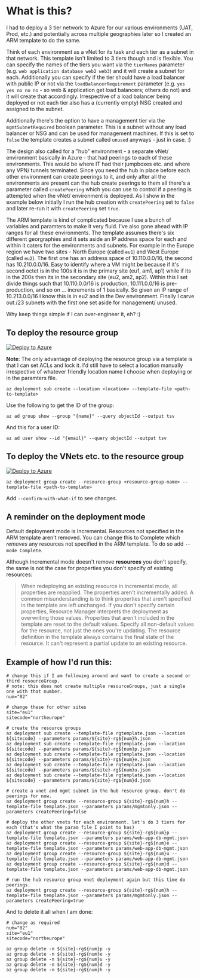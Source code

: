 # What is this?
I had to deploy a 3 tier network to Azure for our various environments (UAT, Prod, etc.) and potentially across multiple geographies later so I created an ARM template to do the same. 

Think of each environment as a vNet for its task and each tier as a subnet in that network. This template isn't limited to 3 tiers though and is flexible. You can specify the names of the tiers you want via the `tierNames` parameter (e.g. `web application database web2 web3`) and it will create a subnet for each. Additionally you can specify if the tier should have a load balancer with public IP or not via the `loadBalancerRequirement` parameter (e.g. `yes yes no no no` - so web & application get load balancers; others do not) and it will create that accordingly. Irrespective of a load balancer being deployed or not each tier also has a (currently empty) NSG created and assigned to the subnet.

Additionally there's the option to have a management tier via the `mgmtSubnetRequired` boolean parameter. This is a subnet without any load balancer or NSG and can be used for management machines. If this is set to `false` the template creates a subnet called `unused` anyways - just in case. :)

The design also called for a "hub" environment - a separate vNet/ environment basically in Azure - that had peerings to each of these environments. This would be where IT had their jumpboxes etc. and where any VPN/ tunnels terminated. Since you need the hub in place before each other environment can create peerings to it, and only after all the environments are present can the hub create peerings to them all there's a parameter called `createPeering` which you can use to control if a peering is attempted when the vNet/ environment is deployed. As I show in the example below initially I run the hub creation with `createPeering` set to `false` and later re-run it with `createPeering` set `true`. 

The ARM template is kind of complicated because I use a bunch of variables and paramters to make it very fluid. I've also gone ahead with IP ranges for all these environments. The template assumes there's six different georgraphies and it sets aside an IP address space for each and within it caters for the environments and subnets. For example in the Europe region we have two sites - North Europe (called `eu1`) and West Europe (called `eu2`). The first one has an address space of 10.110.0.0/16, the second has 10.210.0.0/16. Easy to identify where a VM might be because if it's second octet is in the 100s it is in the primary site (eu1, am1, ap1) while if its in the 200s then its in the secondary site (eu2, am2, ap2). Within this I set divide things such that 10.110.0.0/16 is production, 10.111.0.0/16 is pre-production, and so on ... increments of 1 basically. So given an IP range of 10.213.0.0/16 I know this is in eu2 and in the Dev environment. Finally I carve out /23 subnets with the first one set aside for management/ unused. 

Why keep things simple if I can over-engineer it, eh? :) 

## To deploy the resource group
[![Deploy to Azure](https://aka.ms/deploytoazurebutton)](https://portal.azure.com/#create/Microsoft.Template/uri/https%3A%2F%2Fraw.githubusercontent.com%2Frakheshster%2FnTierARM%2Fmain%2Frgtemplate.json)

**Note**: The only advantage of deploying the resource group via a template is that I can set ACLs and lock it. I'd still have to select a location manually irrespective of whatever friendly location name I choose when deploying or in the paramters file. 

```
az deployment sub create --location <location> --template-file <path-to-template>
```

Use the following to get the ID of the group:
```
az ad group show --group "{name}" --query objectId --output tsv
```

And this for a user ID:
```
az ad user show --id "{email}" --query objectId --output tsv
```

## To deploy the VNets etc. to the resource group
[![Deploy to Azure](https://aka.ms/deploytoazurebutton)](https://portal.azure.com/#create/Microsoft.Template/uri/https%3A%2F%2Fraw.githubusercontent.com%2Frakheshster%2FnTierARM%2Fmain%2Ftemplate.json)

```
az deployment group create --resource-group <resource-group-name> --template-file <path-to-template>
```

Add `--confirm-with-what-if` to see changes. 

## A reminder on the deployment mode

Default deployment mode is Incremental. Resources not specified in the ARM template aren't removed. You can change this to Complete which *removes* any resources not specified in the ARM template. To do so add `--mode Complete`.

Although Incremental mode doesn't remove **resources** you don't specify, the same is not the case for properties you don't specify of existing resources: 

> When redeploying an existing resource in incremental mode, all properties are reapplied. The properties aren't incrementally added. A common misunderstanding is to think properties that aren't specified in the template are left unchanged. If you don't specify certain properties, Resource Manager interprets the deployment as overwriting those values. Properties that aren't included in the template are reset to the default values. Specify all non-default values for the resource, not just the ones you're updating. The resource definition in the template always contains the final state of the resource. It can't represent a partial update to an existing resource.

## Example of how I'd run this:
```
# change this if I am following around and want to create a second or third resourceGroup. 
# note: this does not create multiple resourceGroups, just a single one with that number. 
num="02"

# change these for other sites
site="eu1"
sitecode="northeurope"

# create the resource groups
az deployment sub create --template-file rgtemplate.json --location ${sitecode} --parameters params/${site}-rg${num}h.json
az deployment sub create --template-file rgtemplate.json --location ${sitecode} --parameters params/${site}-rg${num}p.json
az deployment sub create --template-file rgtemplate.json --location ${sitecode} --parameters params/${site}-rg${num}e.json
az deployment sub create --template-file rgtemplate.json --location ${sitecode} --parameters params/${site}-rg${num}u.json
az deployment sub create --template-file rgtemplate.json --location ${sitecode} --parameters params/${site}-rg${num}d.json

# create a vnet and mgmt subnet in the hub resource group. don't do peerings for now. 
az deployment group create --resource-group ${site}-rg${num}h --template-file template.json --parameters params/mgmtonly.json --parameters createPeering=false

# deploy the other vnets for each environment. let's do 3 tiers for each (that's what the param file I point to has)
az deployment group create --resource-group ${site}-rg${num}p --template-file template.json --parameters params/web-app-db-mgmt.json
az deployment group create --resource-group ${site}-rg${num}e --template-file template.json --parameters params/web-app-db-mgmt.json
az deployment group create --resource-group ${site}-rg${num}u --template-file template.json --parameters params/web-app-db-mgmt.json
az deployment group create --resource-group ${site}-rg${num}d --template-file template.json --parameters params/web-app-db-mgmt.json

# run the hub resource group vnet deployment again but this time do peerings. 
az deployment group create --resource-group ${site}-rg${num}h --template-file template.json --parameters params/mgmtonly.json --parameters createPeering=true
```

And to delete it all when I am done:
```
# change as required
num="02"
site="eu1"
sitecode="northeurope"

az group delete -n ${site}-rg${num}p -y
az group delete -n ${site}-rg${num}e -y
az group delete -n ${site}-rg${num}u -y
az group delete -n ${site}-rg${num}d -y
az group delete -n ${site}-rg${num}h -y
```